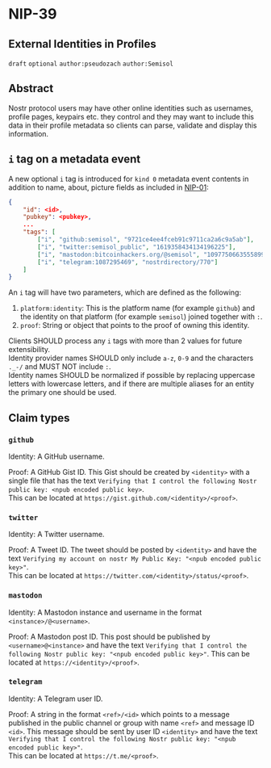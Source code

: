 # NIP-39

## External Identities in Profiles

`draft` `optional` `author:pseudozach` `author:Semisol`

## Abstract

Nostr protocol users may have other online identities such as usernames, profile pages, keypairs etc. they control and they may want to include this data in their profile metadata so clients can parse, validate and display this information.

## `i` tag on a metadata event

A new optional `i` tag is introduced for `kind 0` metadata event contents in addition to name, about, picture fields as included in [NIP-01](https://github.com/nostr-protocol/nips/blob/master/01.md):

```json
{
    "id": <id>,
    "pubkey": <pubkey>,
    ...
    "tags": [
        ["i", "github:semisol", "9721ce4ee4fceb91c9711ca2a6c9a5ab"],
        ["i", "twitter:semisol_public", "1619358434134196225"],
        ["i", "mastodon:bitcoinhackers.org/@semisol", "109775066355589974"]
        ["i", "telegram:1087295469", "nostrdirectory/770"]
    ]
}
```

An `i` tag will have two parameters, which are defined as the following:

1. `platform:identity`: This is the platform name (for example `github`) and the identity on that platform (for example `semisol`) joined together with `:`.
2. `proof`: String or object that points to the proof of owning this identity.

Clients SHOULD process any `i` tags with more than 2 values for future extensibility.  
Identity provider names SHOULD only include `a-z`, `0-9` and the characters `._-/` and MUST NOT include `:`.  
Identity names SHOULD be normalized if possible by replacing uppercase letters with lowercase letters, and if there are multiple aliases for an entity the primary one should be used.

## Claim types

### `github`

Identity: A GitHub username.

Proof: A GitHub Gist ID. This Gist should be created by `<identity>` with a single file that has the text `Verifying that I control the following Nostr public key: <npub encoded public key>`.  
This can be located at `https://gist.github.com/<identity>/<proof>`.

### `twitter`

Identity: A Twitter username.

Proof: A Tweet ID. The tweet should be posted by `<identity>` and have the text `Verifying my account on nostr My Public Key: "<npub encoded public key>"`.  
This can be located at `https://twitter.com/<identity>/status/<proof>`.

### `mastodon`

Identity: A Mastodon instance and username in the format `<instance>/@<username>`.

Proof: A Mastodon post ID. This post should be published by `<username>@<instance>` and have the text `Verifying that I control the following Nostr public key: "<npub encoded public key>"`.
This can be located at `https://<identity>/<proof>`.

### `telegram`

Identity: A Telegram user ID.

Proof: A string in the format `<ref>/<id>` which points to a message published in the public channel or group with name `<ref>` and message ID `<id>`. This message should be sent by user ID `<identity>` and have the text `Verifying that I control the following Nostr public key: "<npub encoded public key>"`.  
This can be located at `https://t.me/<proof>`.
